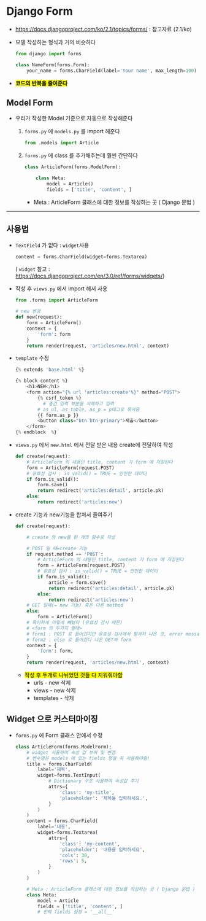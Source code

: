 # Django Form

- https://docs.djangoproject.com/ko/2.1/topics/forms/ : 참고자료 (2.1/ko)

- 모델 작성하는 형식과 거의 비슷하다

  ```python
  from django import forms
  
  class NameForm(forms.Form):
      your_name = forms.CharField(label='Your name', max_length=100)
  ```

- <mark>**코드의 반복을 줄여준다**</mark>

## Model Form

- 우리가 작성한 Model 기준으로 자동으로 작성해준다

  1. `forms.py` 에 `models.py` 를 import 해준다

     ```python
     from .models import Article
     ```

  2. `forms.py` 에 class 를 추가해주는데 훨씬 간단하다

     ```python
     class ArticleForm(forms.ModelForm):
     
         class Meta:
             model = Article()
             fields = ['title', 'content', ]
     ```

     -  Meta : ArticleForm 클래스에 대한 정보를 작성하는 곳 ( Django 문법 )

---



## 사용법

- `TextField` 가 없다 : `widget`사용

  ```python
  content = forms.CharField(widget=forms.Textarea)
  ```

  ( `widget` 참고 : https://docs.djangoproject.com/en/3.0/ref/forms/widgets/)

- 작성 후 `views.py` 에서 import 해서 사용

  ```python
  from .forms import ArticleForm
  
  # new 변경
  def new(request):
      form = ArticleForm()
      context = {
          'form': form
      }
      return render(request, 'articles/new.html', context)
  ```

- `template` 수정

  ```python
  {% extends 'base.html' %}
  
  {% block content %}
      <h1>NEW</h1>
      <form action="{% url 'articles:create'%}" method="POST">
          {% csrf_token %}
        	# 중간 입력 부분을 삭제하고 입력
          # as_ul, as_table, as_p = p태그로 묶어줌
          {{ form.as_p }} 
          <button class="btn btn-primary">제출</button>
      </form>
  {% endblock  %}
  ```

- `views.py` 에서 `new.html` 에서 전달 받은 내용 create에 전달하여 작성

  ```python
  def create(request):
      # ArticleForm 의 내용인 title, content 가 form 에 저장된다
      form = ArticleForm(request.POST)
      # 유효성 검사 : is_valid() = TRUE = 안전한 데이터
      if form.is_valid():
          form.save()
          return redirect('articles:detail', article.pk)
      else:
          return redirect('articles:new')
  ```

- create 기능과 new기능을 합쳐서 줄여주기

  ```python
  def create(request):
  
      # create 와 new를 한 개의 함수로 작성
  
      # POST 일 때=create 기능
      if request.method == 'POST':
          # ArticleForm 의 내용인 title, content 가 form 에 저장된다
          form = ArticleForm(request.POST)
          # 유효성 검사 : is_valid() = TRUE = 안전한 데이터
          if form.is_valid():
              article = form.save()
              return redirect('articles:detail', article.pk)
          else:
              return redirect('articles:new')
      # GET 일때(= new 기능) 혹은 다른 method
      else:
          form = ArticleForm()
      # 특이하게 이렇게 빼놨다 (유효성 검사 때문)
      # <form 의 두가지 형태>
      # form1 : POST 로 들어갔지만 유효성 검사에서 튕겨저 나온 것, error message 포함
      # form2 : else 로 들어갔다 나온 GET의 form
      context = {
          'form': form,
      }
      return render(request, 'articles/new.html', context)
  ```

  - <mark>작성 후 두개로 나뉘었던 것들 다 지워줘야함</mark>
    - urls - new 삭제
    - views - new 삭제
    - templates - 삭제



## Widget 으로 커스터마이징

- `forms.py` 에 Form 클래스 안에서 수정

  ```python
  class ArticleForm(forms.ModelForm):
      # widget 사용하여 속성 값 부여 및 변경
      # 변수명은 models 에 있는 fields 명을 꼭 사용해야함!
      title = forms.CharField(
          label='제목',
          widget=forms.TextInput(
              # Dictionary 구조 사용하여 속성값 주기
              attrs={
                  'class': 'my-title',
                  'placeholder': '제목을 입력하세요.',
              }
          )
      )
      content = forms.CharField(
          label='내용',
          widget=forms.Textarea(
              attrs={
                  'class': 'my-content',
                  'placeholder': '내용을 입력하세요',
                  'cols': 30,
                  'rows': 5,
              }
          )
      )
  
      # Meta : ArticleForm 클래스에 대한 정보를 작성하는 곳 ( Django 문법 )
      class Meta:
          model = Article
          fields = ['title', 'content', ]  
          # 전체 fields 설정 = '__all__'
  ```

  



